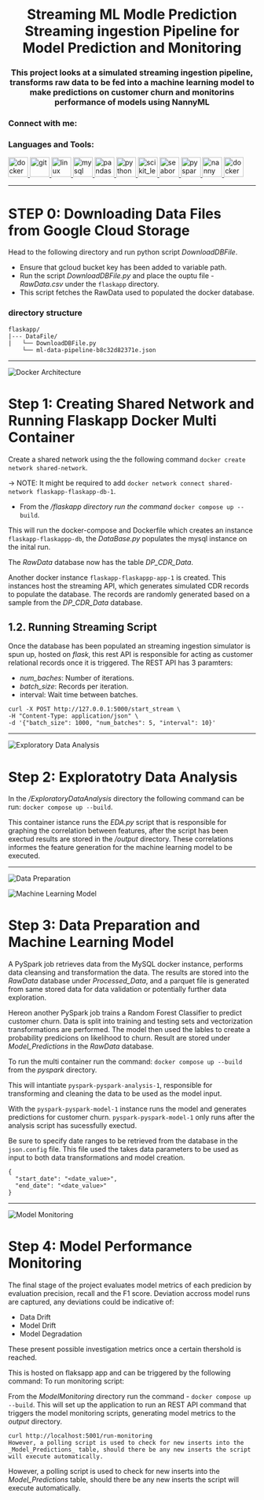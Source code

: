 <h1 align="center">Streaming ML Modle Prediction Streaming ingestion Pipeline for Model Prediction and Monitoring</h1>
<h3 align="center">This project looks at a simulated streaming ingestion pipeline, transforms raw data to be fed into a machine learning model to make predictions on customer churn and monitorins performance of models using NannyML</h3>

<h3 align="left">Connect with me:</h3>
<p align="left">
</p>

<h3 align="left">Languages and Tools:</h3>
<p align="left"> 
  <a href="https://www.docker.com/" target="_blank" rel="noreferrer"> 
    <img src="https://raw.githubusercontent.com/devicons/devicon/master/icons/docker/docker-original-wordmark.svg" alt="docker" width="40" height="40"/> 
  </a> 
  <a href="https://git-scm.com/" target="_blank" rel="noreferrer"> 
    <img src="https://www.vectorlogo.zone/logos/git-scm/git-scm-icon.svg" alt="git" width="40" height="40"/> 
  </a> 
  <a href="https://www.linux.org/" target="_blank" rel="noreferrer"> 
    <img src="https://raw.githubusercontent.com/devicons/devicon/master/icons/linux/linux-original.svg" alt="linux" width="40" height="40"/> 
  </a> 
  <a href="https://www.mysql.com/" target="_blank" rel="noreferrer"> 
    <img src="https://raw.githubusercontent.com/devicons/devicon/master/icons/mysql/mysql-original-wordmark.svg" alt="mysql" width="40" height="40"/> 
  </a> 
  <a href="https://pandas.pydata.org/" target="_blank" rel="noreferrer"> 
    <img src="https://raw.githubusercontent.com/devicons/devicon/2ae2a900d2f041da66e950e4d48052658d850630/icons/pandas/pandas-original.svg" alt="pandas" width="40" height="40"/> 
  </a> 
  <a href="https://www.python.org" target="_blank" rel="noreferrer"> 
    <img src="https://raw.githubusercontent.com/devicons/devicon/master/icons/python/python-original.svg" alt="python" width="40" height="40"/> 
  </a> 
  <a href="https://scikit-learn.org/" target="_blank" rel="noreferrer"> 
    <img src="https://upload.wikimedia.org/wikipedia/commons/0/05/Scikit_learn_logo_small.svg" alt="scikit_learn" width="40" height="40"/> 
  </a> 
  <a href="https://seaborn.pydata.org/" target="_blank" rel="noreferrer"> 
    <img src="https://seaborn.pydata.org/_images/logo-mark-lightbg.svg" alt="seaborn" width="40" height="40"/> 
  </a> 
  <a href="https://spark.apache.org/" target="_blank" rel="noreferrer"> 
    <img src="https://spark.apache.org/images/spark-logo-trademark.png" alt="pyspark" width="40" height="40"/> 
  </a> 
  <a href="https://nannyml.com/" target="_blank" rel="noreferrer"> 
    <img src="https://nannyml.com/static/images/logo-white.svg" alt="nannyml" width="40" height="40"/> 
  </a> 
  <a href="https://docs.docker.com/compose/" target="_blank" rel="noreferrer"> 
    <img src="https://www.docker.com/wp-content/uploads/2022/03/Moby-logo.png" alt="docker compose" width="40" height="40"/> 
  </a>
</p>


---
# STEP 0: Downloading Data Files from Google Cloud Storage

Head to the following directory and run python script _DownloadDBFile_. <br>
- Ensure that gcloud bucket key has been added to variable path. <br>
- Run the script _DownloadDBFile.py_ and place the ouptu file - _RawData.csv_ under the ```flaskapp``` directory. <br>
- This script fetches the RawData used to populated the docker database.
  
### directory structure
```
flaskapp/ 
|--- DataFile/ 
|   └── DownloadDBFile.py 
    └── ml-data-pipeline-b8c32d82371e.json
```
---

![Docker Architecture](PlantUMLDiagrams/Docker-Architecture.png)
# Step 1: Creating Shared Network and Running Flaskapp Docker Multi Container
Create a shared network using the the following command ```docker create network shared-network```.

-> NOTE: It might be required to add ```docker network connect shared-network flaskapp-flaskapp-db-1```.

 - From the _/flaskapp directory run the command_ ```docker compose up --build```.

This will run the docker-compose and Dockerfile which creates an instance ```flaskapp-flaskappp-db```, the _DataBase.py_ populates the mysql instance on the inital run.

The _RawData_ database now has the table _DP_CDR_Data_.

Another docker instance ```flaskapp-flaskappp-app-1``` is created. This instances host the streaming API, which generates simulated CDR records to populate the database. 
The records are randomly generated based on a sample from the _DP_CDR_Data_ database. 

## 1.2. Running Streaming Script
Once the database has been populated an streaming ingestion simulator is spun up, hosted on _flask_, this rest API is responsible for acting as customer relational records once it is triggered. The REST API has 3 paramters: 
 - _num_baches_: Number of iterations.
 - _batch_size_: Records per iteration.
 - interval: Wait time between batches.
   
```
curl -X POST http://127.0.0.1:5000/start_stream \ 
-H "Content-Type: application/json" \ 
-d '{"batch_size": 1000, "num_batches": 5, "interval": 10}' 
```
***

![Exploratory Data Analysis](PlantUMLDiagrams/PySparkEDAScript.png)
# Step 2: Exploratotry Data Analysis
In the _/ExploratoryDataAnalysis_ directory the following command can be run: ```docker compose up --build```.

This container istance runs the _EDA.py_ script that is responsible for graphing the correlation between features, after the script has been exectud results are stored in the _/output_ directory. These correlations informes the feature generation for the machine learning model to be executed.

***

![Data Preparation](PlantUMLDiagrams/PySparkAnalysis.png)

![Machine Learning Model](PlantUMLDiagrams/pySparkModel.png)
# Step 3: Data Preparation and Machine Learning Model
A PySpark job retrieves data from the MySQL docker instance, performs data cleansing and transformation the data. The results are stored into the _RawData_ database under _Processed_Data_, and a parquet file is generated from same stored data for data validation or potentially further data exploration.

Hereon another PySpark job trains a Random Forest Classifier to predict customer churn. Data is split into training and testing sets and vectorization transformations are performed. The model then used the lables to create a probability predicions on likelihood to churn. Result are stored under _Model_Predictions_ in the _RawData_ database.

To run the multi container run the command: ```docker compose up --build``` from the _pyspark_ directory. 

This will intantiate ```pyspark-pyspark-analysis-1```, responsible for transforming and cleaning the data to be used as the model input. 

With the ```pyspark-pyspark-model-1``` instance runs the model and generates predictions for customer churn. ```pyspark-pyspark-model-1``` only runs after the analysis script has sucessfully exectud.

Be sure to specify date ranges to be retrieved from the database in the ```json.config``` file. This file used the takes data parameters to be used as input to both data transformations and model creation.

```
{
  "start_date": "<date_value>",
  "end_date": "<date_value>"
}

```
***

![Model Monitoring](PlantUMLDiagrams/Model_Monitoring.png)
# Step 4: Model Performance Monitoring

The final stage of the project evaluates model metrics of each predicion by evaluation precision, recall and the F1 score. Deviation accross model runs are captured, any deviations could be indicative of:
- Data Drift
- Model Drift
- Model Degradation

These present possible investigation metrics once a certain thershold is reached. 

This is hosted on flaksapp app and can be triggered by the following command:
To run monitoring script:

From the _ModelMonitoring_ directory run the command - ```docker compose up --build```. This will set up the application to run an REST API command that triggers the model monitoring scripts, generating model metrics to the _output_ directory.

```
curl http://localhost:5001/run-monitoring 
However, a polling script is used to check for new inserts into the _Model_Predictions_ table, should there be any new inserts the script will execute automatically.

```
However, a polling script is used to check for new inserts into the _Model_Predictions_ table, should there be any new inserts the script will execute automatically.
